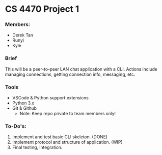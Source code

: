 # CS 4470 Project 1

### Members:
 - Derek Tan
 - Runyi
 - Kyle

### Brief
This will be a peer-to-peer LAN chat application with a CLI. Actions include managing connections, getting connection info, messaging, etc.

### Tools
 - VSCode & Python support extensions
 - Python 3.x
 - Git & Github
    - Note: Keep repo private to team members only!

### To-Do's:
 1. Implement and test basic CLI skeleton. (DONE)
 2. Implement protocol and structure of application. (WIP)
 3. Final testing, integration.
